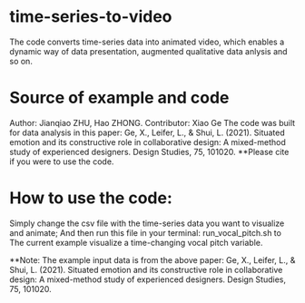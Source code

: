 # time-series-to-video
The code converts time-series data into animated video, which enables a dynamic way of data presentation, augmented qualitative data anlysis and so on.

# Source of example and code
Author: Jianqiao ZHU, Hao ZHONG. Contributor: Xiao Ge
The code was built for data analysis in this paper: 
Ge, X., Leifer, L., & Shui, L. (2021). Situated emotion and its constructive role in collaborative design: A mixed-method study of experienced designers. Design Studies, 75, 101020.
**Please cite if you were to use the code.

# How to use the code:
Simply change the csv file with the time-series data you want to visualize and animate; And then run this file in your terminal: run_vocal_pitch.sh to 
The current example visualize a time-changing vocal pitch variable.

**Note: 
The example input data is from the above paper: Ge, X., Leifer, L., & Shui, L. (2021). Situated emotion and its constructive role in collaborative design: A mixed-method study of experienced designers. Design Studies, 75, 101020.

